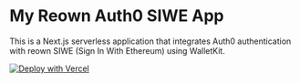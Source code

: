 # My Reown Auth0 SIWE App

This is a Next.js serverless application that integrates Auth0 authentication with reown SIWE (Sign In With Ethereum) using WalletKit.

[![Deploy with Vercel](https://vercel.com/button)](https://vercel.com/import/project?template=https://github.com/yourusername/my-reown-auth0-siwe-app)